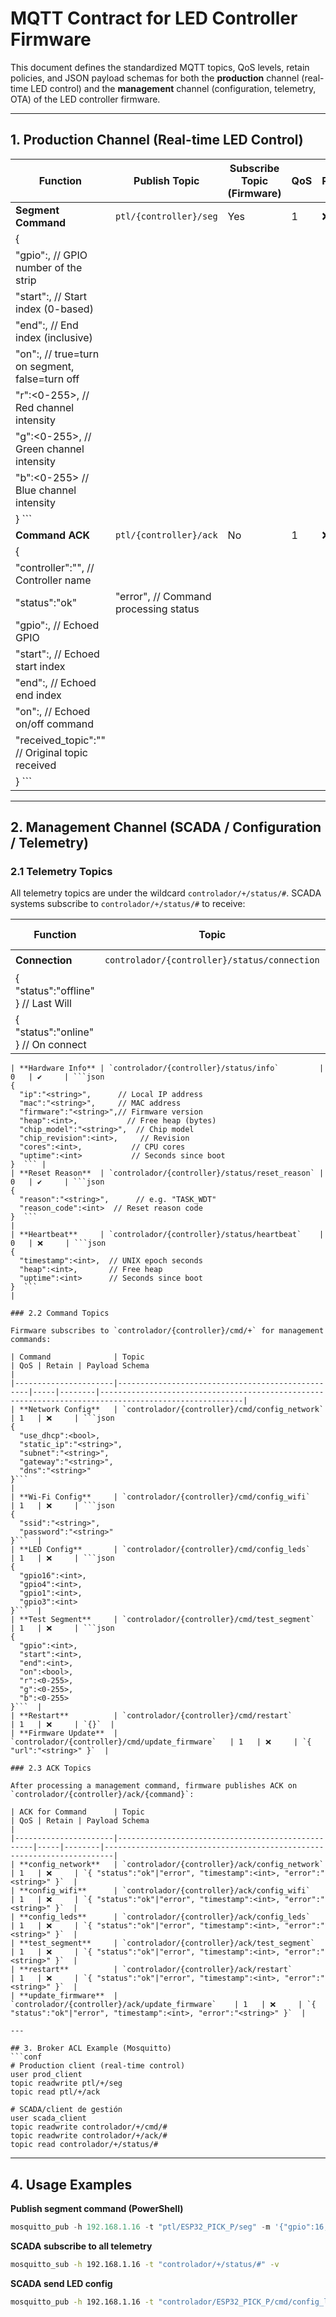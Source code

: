 # MQTT Contract for LED Controller Firmware

This document defines the standardized MQTT topics, QoS levels, retain policies, and JSON payload schemas for both the **production** channel (real-time LED control) and the **management** channel (configuration, telemetry, OTA) of the LED controller firmware.

---

## 1. Production Channel (Real-time LED Control)

| Function                                                    | Publish Topic                          | Subscribe Topic (Firmware) | QoS | Retain | Payload Schema |
| ----------------------------------------------------------- | -------------------------------------- | -------------------------- | --- | ------ | -------------- |
| **Segment Command**                                         | `ptl/{controller}/seg`                 | Yes                        | 1   | ❌      | \`\`\`json     |
| {                                                           |                                        |                            |     |        |                |
| "gpio":<int>,       // GPIO number of the strip             |                                        |                            |     |        |                |
| "start":<int>,      // Start index (0-based)                |                                        |                            |     |        |                |
| "end":<int>,        // End index (inclusive)                |                                        |                            |     |        |                |
| "on":<bool>,        // true=turn on segment, false=turn off |                                        |                            |     |        |                |
| "r":<0-255>,        // Red channel intensity                |                                        |                            |     |        |                |
| "g":<0-255>,        // Green channel intensity              |                                        |                            |     |        |                |
| "b":<0-255>         // Blue channel intensity               |                                        |                            |     |        |                |
| }  \`\`\`                                                   |                                        |                            |     |        |                |
| **Command ACK**                                             | `ptl/{controller}/ack`                 | No                         | 1   | ❌      | \`\`\`json     |
| {                                                           |                                        |                            |     |        |                |
| "controller":"<string>",  // Controller name                |                                        |                            |     |        |                |
| "status":"ok"                                               | "error",  // Command processing status |                            |     |        |                |
| "gpio":<int>,  // Echoed GPIO                               |                                        |                            |     |        |                |
| "start":<int>,  // Echoed start index                       |                                        |                            |     |        |                |
| "end":<int>,    // Echoed end index                         |                                        |                            |     |        |                |
| "on":<bool>,    // Echoed on/off command                    |                                        |                            |     |        |                |
| "received\_topic":"<string>"  // Original topic received    |                                        |                            |     |        |                |
| }  \`\`\`                                                   |                                        |                            |     |        |                |

---

## 2. Management Channel (SCADA / Configuration / Telemetry)

### 2.1 Telemetry Topics

All telemetry topics are under the wildcard `controlador/+/status/#`. SCADA systems subscribe to `controlador/+/status/#` to receive:

| Function                              | Topic                                        | QoS | Retain | Payload Schema |
| ------------------------------------- | -------------------------------------------- | --- | ------ | -------------- |
| **Connection**                        | `controlador/{controller}/status/connection` | 1   | ✔️     | \`\`\`json     |
| { "status":"offline" }  // Last Will  |                                              |     |        |                |
| { "status":"online" }   // On connect |                                              |     |        |                |

````|
| **Hardware Info** | `controlador/{controller}/status/info`         | 0   | ✔️     | ```json
{  
  "ip":"<string>",      // Local IP address  
  "mac":"<string>",     // MAC address  
  "firmware":"<string>",// Firmware version  
  "heap":<int>,           // Free heap (bytes)  
  "chip_model":"<string>",  // Chip model  
  "chip_revision":<int>,     // Revision  
  "cores":<int>,           // CPU cores  
  "uptime":<int>           // Seconds since boot  
}  ``` |
| **Reset Reason**  | `controlador/{controller}/status/reset_reason` | 0   | ✔️     | ```json
{  
  "reason":"<string>",      // e.g. "TASK_WDT"  
  "reason_code":<int>  // Reset reason code  
}  ```                                                                     |
| **Heartbeat**     | `controlador/{controller}/status/heartbeat`    | 0   | ❌     | ```json
{  
  "timestamp":<int>,  // UNIX epoch seconds  
  "heap":<int>,       // Free heap  
  "uptime":<int>      // Seconds since boot  
}  ```                                                                     |

### 2.2 Command Topics

Firmware subscribes to `controlador/{controller}/cmd/+` for management commands:

| Command              | Topic                                            | QoS | Retain | Payload Schema                                                                                       |
|----------------------|--------------------------------------------------|-----|--------|------------------------------------------------------------------------------------------------------|
| **Network Config**   | `controlador/{controller}/cmd/config_network`    | 1   | ❌     | ```json
{  
  "use_dhcp":<bool>,  
  "static_ip":"<string>",  
  "subnet":"<string>",  
  "gateway":"<string>",  
  "dns":"<string>"  
}```
|
| **Wi-Fi Config**     | `controlador/{controller}/cmd/config_wifi`       | 1   | ❌     | ```json
{  
  "ssid":"<string>",  
  "password":"<string>"  
}```  |
| **LED Config**       | `controlador/{controller}/cmd/config_leds`       | 1   | ❌     | ```json
{  
  "gpio16":<int>,  
  "gpio4":<int>,   
  "gpio1":<int>,   
  "gpio3":<int>    
}```  |
| **Test Segment**     | `controlador/{controller}/cmd/test_segment`      | 1   | ❌     | ```json
{  
  "gpio":<int>,
  "start":<int>,
  "end":<int>,
  "on":<bool>,
  "r":<0-255>,
  "g":<0-255>,
  "b":<0-255>
}```  |
| **Restart**          | `controlador/{controller}/cmd/restart`           | 1   | ❌     | `{}`  |
| **Firmware Update**  | `controlador/{controller}/cmd/update_firmware`   | 1   | ❌     | `{ "url":"<string>" }`  |

### 2.3 ACK Topics

After processing a management command, firmware publishes ACK on `controlador/{controller}/ack/{command}`:

| ACK for Command      | Topic                                             | QoS | Retain | Payload Schema                                                         |
|----------------------|---------------------------------------------------|-----|--------|------------------------------------------------------------------------|
| **config_network**   | `controlador/{controller}/ack/config_network`     | 1   | ❌     | `{ "status":"ok"|"error", "timestamp":<int>, "error":"<string>" }`  |
| **config_wifi**      | `controlador/{controller}/ack/config_wifi`        | 1   | ❌     | `{ "status":"ok"|"error", "timestamp":<int>, "error":"<string>" }`  |
| **config_leds**      | `controlador/{controller}/ack/config_leds`        | 1   | ❌     | `{ "status":"ok"|"error", "timestamp":<int>, "error":"<string>" }`  |
| **test_segment**     | `controlador/{controller}/ack/test_segment`       | 1   | ❌     | `{ "status":"ok"|"error", "timestamp":<int>, "error":"<string>" }`  |
| **restart**          | `controlador/{controller}/ack/restart`            | 1   | ❌     | `{ "status":"ok"|"error", "timestamp":<int>, "error":"<string>" }`  |
| **update_firmware**  | `controlador/{controller}/ack/update_firmware`    | 1   | ❌     | `{ "status":"ok"|"error", "timestamp":<int>, "error":"<string>" }`  |

---

## 3. Broker ACL Example (Mosquitto)
```conf
# Production client (real-time control)
user prod_client
topic readwrite ptl/+/seg
topic read ptl/+/ack

# SCADA/client de gestión
user scada_client
topic readwrite controlador/+/cmd/#
topic readwrite controlador/+/ack/#
topic read controlador/+/status/#
````

---

## 4. Usage Examples

**Publish segment command (PowerShell)**

```powershell
mosquitto_pub -h 192.168.1.16 -t "ptl/ESP32_PICK_P/seg" -m '{"gpio":16,"start":0,"end":10,"on":true,"r":0,"g":0,"b":255}'
```

**SCADA subscribe to all telemetry**

```bash
mosquitto_sub -h 192.168.1.16 -t "controlador/+/status/#" -v
```

**SCADA send LED config**

```bash
mosquitto_pub -h 192.168.1.16 -t "controlador/ESP32_PICK_P/cmd/config_leds" -m '{"gpio16":120,"gpio4":80,"gpio1":0,"gpio3":0}'
```
